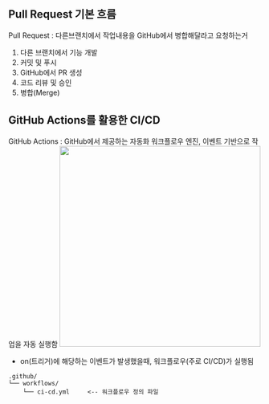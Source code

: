 
## Pull Request 기본 흐름
Pull Request : 다른브랜치에서 작업내용을 GitHub에서 병합해달라고 요청하는거
1. 다른 브랜치에서 기능 개발
2. 커밋 및 푸시
3. GitHub에서 PR 생성
4. 코드 리뷰 및 승인
5. 병합(Merge)

## GitHub Actions를 활용한 CI/CD
GitHub Actions : GitHub에서 제공하는 자동화 워크플로우 엔진, 이벤트 기반으로 작업을 자동 실행함
<img src="https://github.com/user-attachments/assets/ca853f7c-e486-46c8-bf60-81e7ffe77946" style="width: 400px">
* on(트리거)에 해당하는 이벤트가 발생했을때, 워크플로우(주로 CI/CD)가 실행됨
```
.github/
└── workflows/
    └── ci-cd.yml     <-- 워크플로우 정의 파일
```

